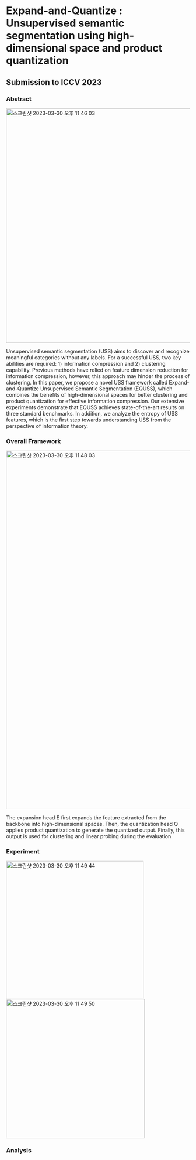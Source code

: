# Expand-and-Quantize : Unsupervised semantic segmentation using high-dimensional space and product quantization
## Submission to ICCV 2023

### Abstract
<img width="640" alt="스크린샷 2023-03-30 오후 11 46 03" src="https://user-images.githubusercontent.com/49435880/228874578-865030fb-d71d-472a-9843-666d1383516e.png">

Unsupervised semantic segmentation (USS) aims to discover and recognize meaningful categories without any labels. 
For a successful USS, two key abilities are required: 1) information compression and 2) clustering capability.
Previous methods have relied on feature dimension reduction for information compression, however, this approach may hinder the process of clustering.
In this paper, we propose a novel USS framework called Expand-and-Quantize Unsupervised Semantic Segmentation (EQUSS), which combines the benefits of high-dimensional spaces for better clustering and product quantization for effective information compression.
Our extensive experiments demonstrate that EQUSS achieves state-of-the-art results on three standard benchmarks.
In addition, we analyze the entropy of USS features, which is the first step towards understanding USS from the perspective of information theory.

### Overall Framework
<img width="979" alt="스크린샷 2023-03-30 오후 11 48 03" src="https://user-images.githubusercontent.com/49435880/228875143-85142d89-2345-469c-996e-6db5fc1f436c.png">

The expansion head E first expands the feature extracted from the backbone into high-dimensional spaces. Then, the quantization head Q applies product quantization to generate the quantized output.
Finally, this output is used for clustering and linear probing during the evaluation. 

### Experiment
<img width="377" alt="스크린샷 2023-03-30 오후 11 49 44" src="https://user-images.githubusercontent.com/49435880/228875855-ff942180-dc31-45c2-944d-6832302208d5.png">
<img width="380" alt="스크린샷 2023-03-30 오후 11 49 50" src="https://user-images.githubusercontent.com/49435880/228875881-3bbae9ae-2047-45bc-9c9b-f00772a6bfb5.png">


### Analysis
